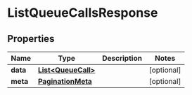 

# ListQueueCallsResponse


## Properties

Name | Type | Description | Notes
------------ | ------------- | ------------- | -------------
**data** | [**List&lt;QueueCall&gt;**](QueueCall.md) |  |  [optional]
**meta** | [**PaginationMeta**](PaginationMeta.md) |  |  [optional]



